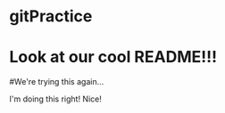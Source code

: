 # gitPractice

# Look at our cool README!!!

#We're trying this again...

I'm doing this right! Nice!
